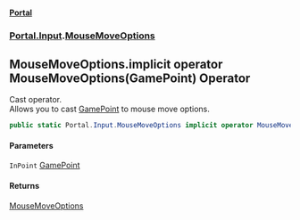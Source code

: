 #### [Portal](index.md 'index')
### [Portal.Input](Portal.Input.md 'Portal.Input').[MouseMoveOptions](MouseMoveOptions.md 'Portal.Input.MouseMoveOptions')

## MouseMoveOptions.implicit operator MouseMoveOptions(GamePoint) Operator

Cast operator. <br/> Allows you to cast [GamePoint](GamePoint.md 'Portal.GamePoint') to mouse move options.

```csharp
public static Portal.Input.MouseMoveOptions implicit operator MouseMoveOptions(Portal.GamePoint InPoint);
```
#### Parameters

<a name='Portal.Input.MouseMoveOptions.op_ImplicitPortal.Input.MouseMoveOptions(Portal.GamePoint).InPoint'></a>

`InPoint` [GamePoint](GamePoint.md 'Portal.GamePoint')

#### Returns
[MouseMoveOptions](MouseMoveOptions.md 'Portal.Input.MouseMoveOptions')